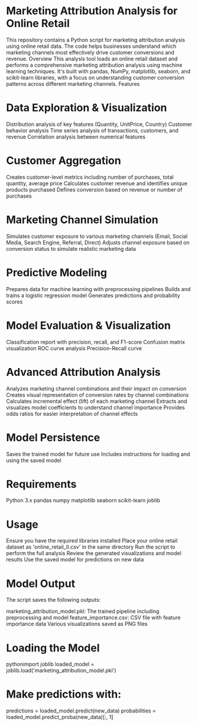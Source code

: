 # Marketing Attribution Analysis for Online Retail
This repository contains a Python script for marketing attribution analysis using online retail data. The code helps businesses understand which marketing channels most effectively drive customer conversions and revenue.
Overview
This analysis tool loads an online retail dataset and performs a comprehensive marketing attribution analysis using machine learning techniques. It's built with pandas, NumPy, matplotlib, seaborn, and scikit-learn libraries, with a focus on understanding customer conversion patterns across different marketing channels.
Features

# Data Exploration & Visualization

Distribution analysis of key features (Quantity, UnitPrice, Country)
Customer behavior analysis
Time series analysis of transactions, customers, and revenue
Correlation analysis between numerical features


# Customer Aggregation

Creates customer-level metrics including number of purchases, total quantity, average price
Calculates customer revenue and identifies unique products purchased
Defines conversion based on revenue or number of purchases


# Marketing Channel Simulation

Simulates customer exposure to various marketing channels (Email, Social Media, Search Engine, Referral, Direct)
Adjusts channel exposure based on conversion status to simulate realistic marketing data


# Predictive Modeling

Prepares data for machine learning with preprocessing pipelines
Builds and trains a logistic regression model
Generates predictions and probability scores


# Model Evaluation & Visualization

Classification report with precision, recall, and F1-score
Confusion matrix visualization
ROC curve analysis
Precision-Recall curve


# Advanced Attribution Analysis

Analyzes marketing channel combinations and their impact on conversion
Creates visual representation of conversion rates by channel combinations
Calculates incremental effect (lift) of each marketing channel
Extracts and visualizes model coefficients to understand channel importance
Provides odds ratios for easier interpretation of channel effects


# Model Persistence

Saves the trained model for future use
Includes instructions for loading and using the saved model



# Requirements

Python 3.x
pandas
numpy
matplotlib
seaborn
scikit-learn
joblib

# Usage

Ensure you have the required libraries installed
Place your online retail dataset as 'online_retail_II.csv' in the same directory
Run the script to perform the full analysis
Review the generated visualizations and model results
Use the saved model for predictions on new data

# Model Output
The script saves the following outputs:

marketing_attribution_model.pkl: The trained pipeline including preprocessing and model
feature_importance.csv: CSV file with feature importance data
Various visualizations saved as PNG files

# Loading the Model
pythonimport joblib
loaded_model = joblib.load('marketing_attribution_model.pkl')

# Make predictions with:
predictions = loaded_model.predict(new_data)
probabilities = loaded_model.predict_proba(new_data)[:, 1]
